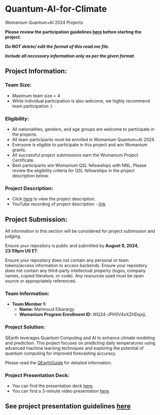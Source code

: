 # Quantum-AI-for-Climate
Womanium Quantum+AI 2024 Projects

**Please review the participation guidelines [here](https://github.com/womanium-quantum/Quantum-AI-2024) before starting the project.**

_**Do NOT delete/ edit the format of this read.me file.**_

_**Include all necessary information only as per the given format.**_

## Project Information:

### Team Size:
- Maximum team size = 4
- While individual participation is also welcome, we highly recommend team participation :)

### Eligibility:
- All nationalities, genders, and age groups are welcome to participate in the projects.
- All team participants must be enrolled in Womanium Quantum+AI 2024.
- Everyone is eligible to participate in this project and win Womanium grants.
- All successful project submissions earn the Womanium Project Certificate.
- Best participants win Womanium QSL fellowships with NNL. Please review the eligibility criteria for QSL fellowships in the project description below.

### Project Description:
- Click [here](https://drive.google.com/file/d/1yoY_venPkNStjcDu0Na0HYhgO6CvVYdM/view?usp=sharing) to view the project description.
- YouTube recording of project description - [link](https://youtu.be/ka2RgUYo83c?si=MUb_dwTVfP1FV_47)

## Project Submission:
All information in this section will be considered for project submission and judging.

Ensure your repository is public and submitted by **August 9, 2024, 23:59pm US ET**.

Ensure your repository does not contain any personal or team tokens/access information to access backends. Ensure your repository does not contain any third-party intellectual property (logos, company names, copied literature, or code). Any resources used must be open source or appropriately referenced.

### Team Information:
- **Team Member 1:**
  - **Name:** Mahmoud Elkarargy
  - **Womanium Program Enrollment ID:** WQ24-JPH0V4xXZHDqxjL

### Project Solution:
QEarth leverages Quantum Computing and AI to enhance climate modeling and prediction. This project focuses on predicting daily temperatures using advanced machine learning techniques and exploring the potential of quantum computing for improved forecasting accuracy.

Please read the [QEarthGuide](./materials/QEarthGuide.md) for detailed information.

### Project Presentation Deck:
- You can find the presentation deck [here](./materials/QEarth.pdf).
- You can find a 3-minute video presentation [here](./materials/presentation_video.mp4).

See project presentation guidelines [here](https://docs.google.com/document/d/13nWF8AxFAfFYTWEYPT3BpPdYkqtxxSAjmuXj_zcMh-E/edit?usp=sharing)
---
